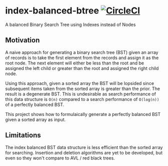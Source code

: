 # index-balanced-btree [![CircleCI](https://circleci.com/gh/kunal-mandalia/index-balanced-btree.svg?style=svg)](https://circleci.com/gh/kunal-mandalia/index-balanced-btree)
A balanced Binary Search Tree using Indexes instead of Nodes

## Motivation

A naive approach for generating a binary search tree (BST) given an array of records is to take the first element from the records and assign it as the root node. The next element will either be less than the root and be assigned the left child or greater than the root and assigned the right child node.

Using this approach, given a sorted array the BST will be lopsided since subsequent items taken from the sorted array is greater than the prior. The result is a degenerate BST. This is undesirable as search performance of this data structure is `O(n)` compared to a search performance of `O(log(n))` of a perfectly balanced BST.

This project shows how to formulaically generate a perfectly balanced BST given a sorted array as input.

## Limitations

The index balanced BST data structure is less efficient than the sorted array for searching. Insertion and deletion algorithms are yet to be developed, but even so they won't compare to AVL / red black trees.